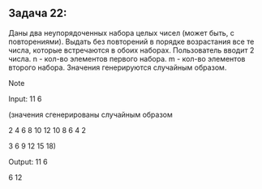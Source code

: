 ## Задача 22:

Даны два неупорядоченных набора целых чисел (может быть, с повторениями).
Выдать без повторений в порядке возрастания все те числа, которые встречаются в обоих наборах.
Пользователь вводит 2 числа.
n - кол-во элементов первого набора.
m - кол-во элементов второго набора.
Значения генерируются случайным образом.

> [!NOTE]
>
> Input: 11 6
>
> (значения сгенерированы случайным образом
>
> 2 4 6 8 10 12 10 8 6 4 2
>
> 3 6 9 12 15 18)
>
> Output: 11 6
>
> 6 12